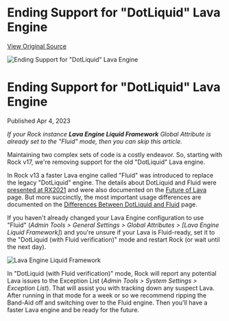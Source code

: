 # Ending Support for "DotLiquid" Lava Engine
[View Original Source](https://community.rockrms.com/connect/ending-support-for-dotliquid-lava-engine)

![Ending Support for "DotLiquid" Lava Engine](https://rockrms.imgix.net/https%3a%2f%2fwww.rockrms.com%3a443%2fGetImage.ashx%3fId%3d53161?auto=format&w=1800&h=312&fit=crop&s=9f7fb07e115ff68edb7e25fb6e21aa9d)

Ending Support for "DotLiquid" Lava Engine
==========================================

Published Apr 4, 2023

_If your Rock instance **Lava Engine Liquid Framework** Global Attribute is already set to the "Fluid" mode, then you can skip this article._

Maintaining two complex sets of code is a costly endeavor. So, starting with Rock v17, we're removing support for the old "DotLiquid" Lava engine.

In Rock v13 a faster Lava engine called "Fluid" was introduced to replace the legacy "DotLiquid" engine. The details about DotLiquid and Fluid were [presented at RX2021](https://community.rockrms.com/subscriptions/rx2021/lava-20-transition-to-the-fluid-engine) and were also documented on the [Future of Lava](https://community.rockrms.com/lava/fluid) page. But more succinctly, the most important usage differences are documented on the [Differences Between DotLiquid and Fluid](https://community.rockrms.com/lava/fluid/differences) page.

If you haven't already changed your Lava Engine configuration to use "Fluid" (_Admin Tools > General Settings > Global Attributes > \[Lava Engine Liquid Framework\]_) and you're unsure if your Lava is Fluid-ready, set it to the "DotLiquid (with Fluid verification)" mode and restart Rock (or wait until the next day).

![Lava Engine Liquid Framework](/Content/blog/Lava_Engine_Liquid_Framework.png)  

In "DotLiquid (with Fluid verification)" mode, Rock will report any potential Lava issues to the Exception List (_Admin Tools > System Settings > Exception List_). That will assist you with tracking down any suspect Lava. After running in that mode for a week or so we recommend ripping the Band-Aid off and switching over to the Fluid engine. Then you'll have a faster Lava engine and be ready for the future.
